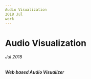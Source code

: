 ```yaml
---
Audio Visualization
2018 Jul
work
---
```


# Audio Visualization
###### Jul 2018
##### Web based Audio Visualizer
